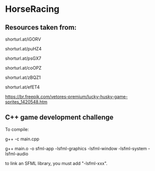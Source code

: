 # HorseRacing

## Resources taken from:

shorturl.at/iGORV

shorturl.at/puHZ4

shorturl.at/psGX7

shorturl.at/coOPZ

shorturl.at/zBQZ1

shorturl.at/efET4

https://br.freepik.com/vetores-premium/lucky-husky-game-sprites_1420548.htm


## C++ game development challenge

To compile:

g++ -c main.cpp

g++ main.o -o sfml-app -lsfml-graphics -lsfml-window -lsfml-system -lsfml-audio

to link an SFML library, you must add "-lsfml-xxx".
